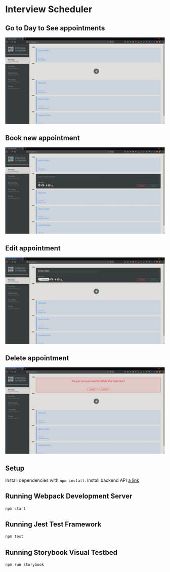 # Interview Scheduler

## Go to Day to See appointments

![days](https://github.com/JasmeetRangar/scheduler/blob/master/docs/days.JPG)

## Book new appointment

![new](https://github.com/JasmeetRangar/scheduler/blob/master/docs/new.JPG)

## Edit appointment

![edit](https://github.com/JasmeetRangar/scheduler/blob/master/docs/edit.JPG)

## Delete appointment

![delete](https://github.com/JasmeetRangar/scheduler/blob/master/docs/delete.JPG)

## Setup

Install dependencies with `npm install`.
Install backend API [a link](https://github.com/JasmeetRangar/scheduler-api)

## Running Webpack Development Server

```sh
npm start
```

## Running Jest Test Framework

```sh
npm test
```

## Running Storybook Visual Testbed

```sh
npm run storybook
```
